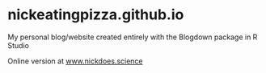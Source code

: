 # nickeatingpizza.github.io

My personal blog/website created entirely with the Blogdown package in R Studio

Online version at www.nickdoes.science
